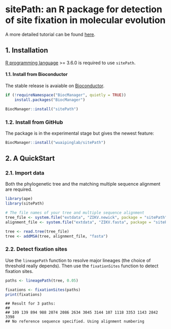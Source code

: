 # sitePath: an R package for detection of site fixation in molecular evolution

A more detailed tutorial can be found
[here](https://wuaipinglab.github.io/sitePath/).

## 1\. Installation

[R programming language](https://cran.r-project.org/) \>= 3.6.0 is
required to use `sitePath`.

#### 1.1. Install from Bioconductor

The stable release is avaiable on
[Bioconductor](https://bioconductor.org/packages/release/bioc/html/sitePath.html).

``` r
if (!requireNamespace("BiocManager", quietly = TRUE))
    install.packages("BiocManager")

BiocManager::install("sitePath")
```

### 1.2. Install from GitHub

The package is in the experimental stage but gives the newest feature:

``` r
BiocManager::install("wuaipinglab/sitePath")
```

## 2\. A QuickStart

### 2.1. Import data

Both the phylogenetic tree and the matching multiple sequence alignment
are required.

``` r
library(ape)
library(sitePath)

# The file names of your tree and multiple sequence alignment
tree_file <- system.file("extdata", "ZIKV.newick", package = "sitePath")
alignment_file <- system.file("extdata", "ZIKV.fasta", package = "sitePath")

tree <- read.tree(tree_file)
tree <- addMSA(tree, alignment_file, "fasta")
```

### 2.2. Detect fixation sites

Use the `lineagePath` function to resolve major lineages (the choice of
threshold really depends). Then use the `fixationSites` function to
detect fixation sites.

``` r
paths <- lineagePath(tree, 0.05)

fixations <- fixationSites(paths)
print(fixations)
```

    ## Result for 3 paths:
    ## 
    ## 109 139 894 988 2074 2086 2634 3045 3144 107 1118 3353 1143 2842 3398 
    ## No reference sequence specified. Using alignment numbering

